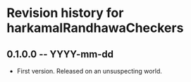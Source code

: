 # Revision history for harkamalRandhawaCheckers

## 0.1.0.0 -- YYYY-mm-dd

* First version. Released on an unsuspecting world.
